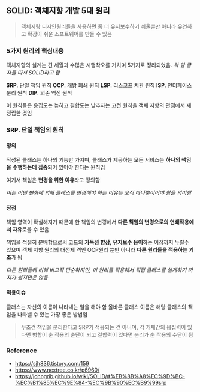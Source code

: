## SOLID: 객체지향 개발 5대 원리

> 객체지량 디자인원리들을 사용하면 좀 더 유지보수하기 쉬울뿐만 아니라 
> 유연하고 확장이 쉬운 소프트웨어를 만들 수 있음

### 5가지 원리의 핵심내용

객체지향의 설계는 긴 세월과 수많은 시행착오를 거치며 5가지로 정리되었음.
*각 앞 글자를 따서 SOLID라고 함*

**SRP**.  단일 책임 원칙
**OCP**. 개방 폐쇄 원칙
**LSP**.  리스코프 치환 원칙
**ISP**.  인터페이스 분리 원칙
**DIP**.  의존 역전 원칙

이 원칙들은 응집도는 높히고 결합도는 낮추자는 고전 원칙을 객체 지향의 관점에서 재 정립한 것임

### SRP. 단일 책임의 원칙

#### 정의

작성된 클래스는 하나의 기능만 가지며, 클래스가 제공하는 모든 서비스는 **하나의 책임을** 
**수행하는데 집중**되어 있어야 한다는 원칙임 

여기서 책임은 **변경을 위한 이유**라고 정의함

*이는 어떤 변화에 의해 클래스를 변경해야 하는 이유는 오직 하나뿐이어야 함을 의미함*

#### 장점

책임 영역이 확실해지기 때문에 한 책임의 변경에서 **다른 책임의 변경으로의 연쇄작용에서 자유**로울 수 있음

책임을 적절히 분배함으로써 코드의 **가독성 향상, 유지보수 용이**하는 이점까지 누릴수 있으며
객체 지향 원리의 대전제 격인 OCP원리 뿐만 아니라 **다른 원리들을 적용하는 기초**가 됨

*다른 원리들에 비해 비교적 단순하지만, 이 원리를 적용해서 직접 클래스를 설계하기 까지가 쉽지만은 않음*

#### 적용이슈

클래스는 자신의 이름이 나타내는 일을 해야 함
올바른 클래스 이름은 해당 클래스의 책임을 나타낼 수 있는 가장 좋은 방법임

>  무조건 책임을 분리한다고 SRP가 적용되는 건 아니며, 각 개체간의 응집력이 있다면 병합이 순 작용의 순단이 되고 결합력이 있다면 분리가 순 작용의 수단이 됨



### Reference

* https://sjh836.tistory.com/159
* https://www.nextree.co.kr/p6960/
* https://johngrib.github.io/wiki/SOLID/#%EB%8B%A8%EC%9D%BC-%EC%B1%85%EC%9E%84-%EC%9B%90%EC%B9%99srp